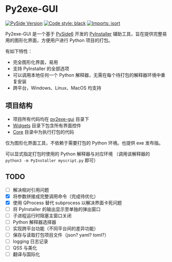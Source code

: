 # Py2exe-GUI

[![PySide Version](https://img.shields.io/badge/PySide-6.2-blue)](https://doc.qt.io/qtforpython/index.html)
[![Code style: black](https://img.shields.io/badge/code%20style-black-000000.svg)](https://github.com/psf/black)
[![Imports: isort](https://img.shields.io/badge/%20imports-isort-%231674b1?style=flat&labelColor=ef8336)](https://pycqa.github.io/isort/)

Py2exe-GUI 是一个基于 [PySide6](https://doc.qt.io/qtforpython/index.html) 开发的 [PyInstaller](https://pyinstaller.org/) 辅助工具，旨在提供完整易用的图形化界面，方便用户进行 Python 项目的打包。

有如下特性：

- 完全图形化界面，易用
- 支持 PyInstaller 的全部选项
- 可以调用本地任何一个 Python 解释器，无需在每个待打包的解释器环境中重复安装
- 跨平台，Windows、Linux、MacOS 均支持

## 项目结构

- 项目所有代码均在 [py2exe-gui](src/py2exe-gui) 目录下
- [Widgets](src/py2exe-gui/Widgets) 目录下包含所有界面控件
- [Core](src/py2exe-gui/Core) 目录中为执行打包的代码

仅为图形化界面工具，不依赖于需要打包的 Python 环境。也提供 exe 发布版。

可以显式指定打包时使用的 Python 解释器与对应环境
（调用该解释器的 `python3 -m PyInstaller myscript.py` 即可）

## TODO

- [ ] 解决相对引用问题
- [x] 将参数拼接成完整调用命令（完成待优化）
- [x] 使用 QProcess 替代 subprocess 以解决界面卡死问题
- [ ] 将 PyInstaller 的输出显示至单独的弹出窗口
- [ ] 子进程运行时阻塞主窗口关闭
- [ ] Python 解释器选择器
- [ ] 实现跨平台功能（不同平台间的差异功能）
- [ ] 保存与读取打包项目文件（json? yaml? toml?）
- [ ] logging 日志记录
- [ ] QSS 与美化
- [ ] 翻译与国际化
